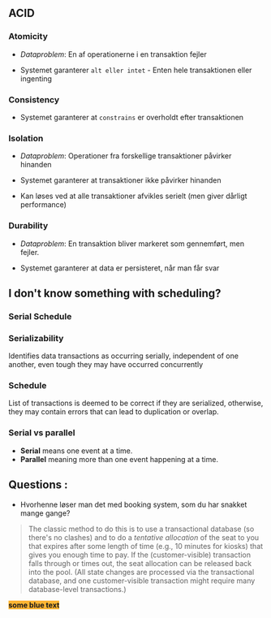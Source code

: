 ## ACID 

### Atomicity

- *Dataproblem*: En af operationerne i en transaktion fejler

- Systemet garanterer `alt eller intet` - Enten hele transaktionen eller ingenting

### Consistency

- Systemet garanterer at `constrains` er overholdt efter transaktionen

### Isolation

- *Dataproblem*: Operationer fra forskellige transaktioner påvirker hinanden

- Systemet garanterer at transaktioner ikke påvirker hinanden
- Kan løses ved at alle transaktioner afvikles serielt (men giver dårligt performance)

### Durability

- *Dataproblem*: En transaktion bliver markeret som gennemført, men fejler.

- Systemet garanterer at data er persisteret, når man får svar



## I don't know something with scheduling?

### Serial Schedule



### Serializability

Identifies data transactions as occurring serially, independent of one  another, even tough they may have occurred concurrently

### Schedule

List of transactions is deemed to be correct if they are serialized, otherwise, they may contain errors that can lead to duplication or overlap.

### Serial vs parallel

- **Serial** means one event at a time. 
- **Parallel** meaning more than one event happening at a time.



## Questions :

- Hvorhenne løser man det med booking system, som du har snakket mange gange? 

> The classic method to do this is to use a transactional database (so there's no clashes) and to do a *tentative allocation* of the seat to you that expires after some length of time (e.g., 10 minutes for kiosks) that gives you enough time to pay. If the (customer-visible) transaction falls through or times out, the seat allocation can be released back into the pool. (All state changes are processed via the transactional database, and one customer-visible transaction might require many database-level transactions.)



<span style="background-color:#FFB433">**some blue text**</span>


